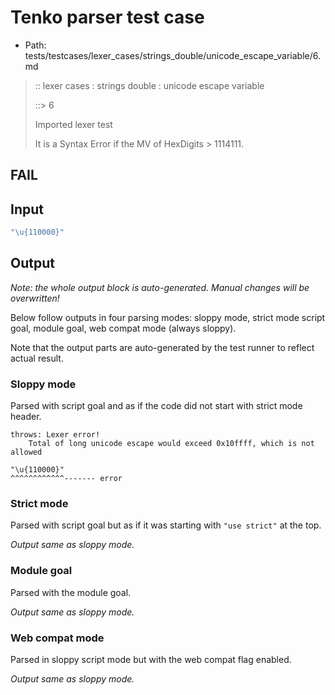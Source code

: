 # Tenko parser test case

- Path: tests/testcases/lexer_cases/strings_double/unicode_escape_variable/6.md

> :: lexer cases : strings double : unicode escape variable
>
> ::> 6
>
> Imported lexer test
>
> It is a Syntax Error if the MV of HexDigits > 1114111.

## FAIL

## Input

`````js
"\u{110000}"
`````

## Output

_Note: the whole output block is auto-generated. Manual changes will be overwritten!_

Below follow outputs in four parsing modes: sloppy mode, strict mode script goal, module goal, web compat mode (always sloppy).

Note that the output parts are auto-generated by the test runner to reflect actual result.

### Sloppy mode

Parsed with script goal and as if the code did not start with strict mode header.

`````
throws: Lexer error!
    Total of long unicode escape would exceed 0x10ffff, which is not allowed

"\u{110000}"
^^^^^^^^^^^^------- error
`````

### Strict mode

Parsed with script goal but as if it was starting with `"use strict"` at the top.

_Output same as sloppy mode._

### Module goal

Parsed with the module goal.

_Output same as sloppy mode._

### Web compat mode

Parsed in sloppy script mode but with the web compat flag enabled.

_Output same as sloppy mode._
